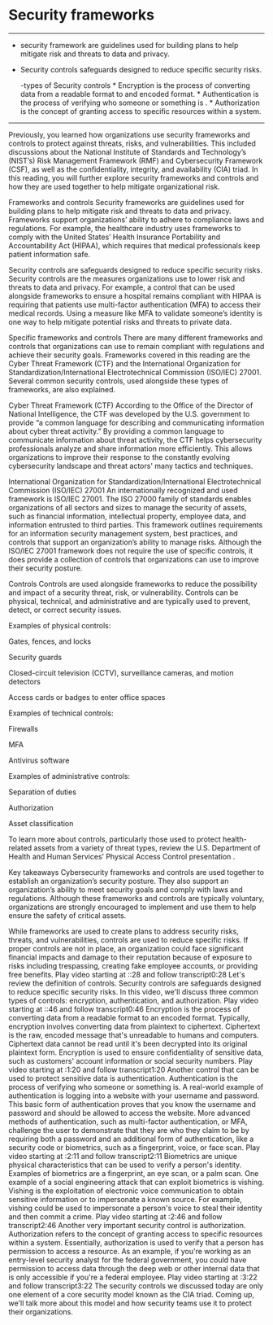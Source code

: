 # Security frameworks

---

  * security framework are guidelines used for building plans to help mitigate risk and threats to data and privacy.

  * Security controls safeguards designed to reduce specific security risks.

    -types of Security controls
           * Encryption is the process of converting data from a readable format to and encoded format.
           * Authentication is the process of verifying who someone or something is .
           * Authorization is the concept of granting access to specific resources within a system.





---

Previously, you learned how organizations use security frameworks and controls to protect against threats, risks, and vulnerabilities. This included discussions about the National Institute of Standards and Technology’s (NIST’s) Risk Management Framework (RMF) and Cybersecurity Framework (CSF), as well as the confidentiality, integrity, and availability (CIA) triad. In this reading, you will further explore security frameworks and controls and how they are used together to help mitigate organizational risk.

Frameworks and controls
Security frameworks are guidelines used for building plans to help mitigate risk and threats to data and privacy. Frameworks support organizations’ ability to adhere to compliance laws and regulations. For example, the healthcare industry uses frameworks to comply with the United States’ Health Insurance Portability and Accountability Act (HIPAA), which requires that medical professionals keep patient information safe. 

Security controls are safeguards designed to reduce specific security risks. Security controls are the measures organizations use to lower risk and threats to data and privacy. For example, a control that can be used alongside frameworks to ensure a hospital remains compliant with HIPAA is requiring that patients use multi-factor authentication (MFA) to access their medical records. Using a measure like MFA to validate someone’s identity is one way to help mitigate potential risks and threats to private data.

Specific frameworks and controls
There are many different frameworks and controls that organizations can use to remain compliant with regulations and achieve their security goals. Frameworks covered in this reading are the Cyber Threat Framework (CTF) and the International Organization for Standardization/International Electrotechnical Commission (ISO/IEC) 27001. Several common security controls, used alongside these types of frameworks, are also explained. 

Cyber Threat Framework (CTF)
According to the Office of the Director of National Intelligence, the CTF was developed by the U.S. government to provide “a common language for describing and communicating information about cyber threat activity.” By providing a common language to communicate information about threat activity, the CTF helps cybersecurity professionals analyze and share information more efficiently. This allows organizations to improve their response to the constantly evolving cybersecurity landscape and threat actors' many tactics and techniques.

International Organization for Standardization/International Electrotechnical Commission (ISO/IEC) 27001
An internationally recognized and used framework is ISO/IEC 27001. The ISO 27000 family of standards enables organizations of all sectors and sizes to manage the security of assets, such as financial information, intellectual property, employee data, and information entrusted to third parties. This framework outlines requirements for an information security management system, best practices, and controls that support an organization’s ability to manage risks. Although the ISO/IEC 27001 framework does not require the use of specific controls, it does provide a collection of controls that organizations can use to improve their security posture. 

Controls
Controls are used alongside frameworks to reduce the possibility and impact of a security threat, risk, or vulnerability. Controls can be physical, technical, and administrative and are typically used to prevent, detect, or correct security issues.

Examples of physical controls:

Gates, fences, and locks

Security guards

Closed-circuit television (CCTV), surveillance cameras, and motion detectors

Access cards or badges to enter office spaces

Examples of technical controls:

Firewalls

MFA

Antivirus software

Examples of administrative controls:

Separation of duties

Authorization

Asset classification

To learn more about controls, particularly those used to protect health-related assets from a variety of threat types, review the U.S. Department of Health and Human Services’ 
Physical Access Control presentation
. 

Key takeaways
Cybersecurity frameworks and controls are used together to establish an organization’s security posture. They also support an organization’s ability to meet security goals and comply with laws and regulations. Although these frameworks and controls are typically voluntary, organizations are strongly encouraged to implement and use them to help ensure the safety of critical assets.













While frameworks are used to create plans to address security risks, threats, and vulnerabilities, controls are used to reduce specific risks. If proper controls are not in place, an organization could face significant financial impacts and damage to their reputation because of exposure to risks including trespassing, creating fake employee accounts, or providing free benefits.
Play video starting at ::28 and follow transcript0:28
Let's review the definition of controls. Security controls are safeguards designed to reduce specific security risks. In this video, we'll discuss three common types of controls: encryption, authentication, and authorization.
Play video starting at ::46 and follow transcript0:46
Encryption is the process of converting data from a readable format to an encoded format. Typically, encryption involves converting data from plaintext to ciphertext. Ciphertext is the raw, encoded message that's unreadable to humans and computers. Ciphertext data cannot be read until it's been decrypted into its original plaintext form. Encryption is used to ensure confidentiality of sensitive data, such as customers' account information or social security numbers.
Play video starting at :1:20 and follow transcript1:20
Another control that can be used to protect sensitive data is authentication. Authentication is the process of verifying who someone or something is. A real-world example of authentication is logging into a website with your username and password. This basic form of authentication proves that you know the username and password and should be allowed to access the website. More advanced methods of authentication, such as multi-factor authentication, or MFA, challenge the user to demonstrate that they are who they claim to be by requiring both a password and an additional form of authentication, like a security code or biometrics, such as a fingerprint, voice, or face scan.
Play video starting at :2:11 and follow transcript2:11
Biometrics are unique physical characteristics that can be used to verify a person's identity. Examples of biometrics are a fingerprint, an eye scan, or a palm scan. One example of a social engineering attack that can exploit biometrics is vishing. Vishing is the exploitation of electronic voice communication to obtain sensitive information or to impersonate a known source. For example, vishing could be used to impersonate a person's voice to steal their identity and then commit a crime.
Play video starting at :2:46 and follow transcript2:46
Another very important security control is authorization. Authorization refers to the concept of granting access to specific resources within a system. Essentially, authorization is used to verify that a person has permission to access a resource. As an example, if you're working as an entry-level security analyst for the federal government, you could have permission to access data through the deep web or other internal data that is only accessible if you're a federal employee.
Play video starting at :3:22 and follow transcript3:22
The security controls we discussed today are only one element of a core security model known as the CIA triad. Coming up, we'll talk more about this model and how security teams use it to protect their organizations.